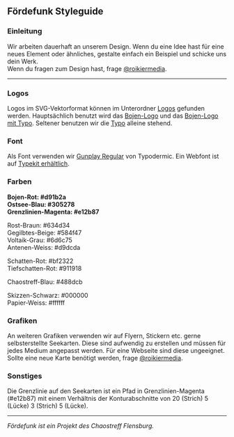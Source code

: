 ## Fördefunk Styleguide

### Einleitung
Wir arbeiten dauerhaft an unserem Design. Wenn du eine Idee hast für eine neues Element oder ähnliches, gestalte einfach ein Beispiel und schicke uns dein Werk.  
Wenn du fragen zum Design hast, frage [@roikiermedia](http://twitter.com/roikiermedia).

---

### Logos
Logos im SVG-Vektorformat können im Unterordner [Logos](./logos/) gefunden werden. Hauptsächlich benutzt wird das [Bojen-Logo](./logos/foerdefunk-logo-boje.svg) und das [Bojen-Logo mit Typo](./logos/foerdefunk-logo-bojetypo.svg). Seltener benutzen wir die [Typo](./logos/foerdefunk-logo-typo.svg) alleine stehend.

### Font
Als Font verwenden wir [Gunplay Regular](https://www.myfonts.com/fonts/typodermic/gunplay/) von Typodermic. Ein Webfont ist auf [Typekit erhältlich](https://typekit.com/fonts/gunplay).

### Farben
**Bojen-Rot: #d91b2a**  
**Ostsee-Blau: #305278**  
**Grenzlinien-Magenta: #e12b87**

Rost-Braun: #634d34  
Gegilbtes-Beige: #584f47  
Voltaik-Grau: #6d6c75  
Antenen-Weiss: #d9dcda

Schatten-Rot: #bf2322  
Tiefschatten-Rot: #911918  

Chaostreff-Blau: #488dcb  

Skizzen-Schwarz: #000000  
Papier-Weiss: #ffffff

### Grafiken
An weiteren Grafiken verwenden wir auf Flyern, Stickern etc. gerne selbsterstellte Seekarten. Diese sind aufwendig zu erstellen und müssen für jedes Medium angepasst werden. Für eine Webseite sind diese ungeeignet. Sollte eine neue Karte benötigt werden, frage [@roikiermedia](http://Twitter.com/roikiermedia).

### Sonstiges
Die Grenzlinie auf den Seekarten ist ein Pfad in Grenzlinien-Magenta (#e12b87) mit einem Verhältnis der Konturabschnitte von 20 (Strich) 5 (Lücke) 3 (Strich) 5 (Lücke).

---
*Fördefunk ist ein Projekt des Chaostreff Flensburg.*
